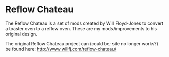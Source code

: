 # Reflow Chateau
The Reflow Chateau is a set of mods created by Will Floyd-Jones to convert a toaster oven to a reflow oven.  These are my mods/improvements to his original design.

The original Reflow Chateau project can (could be; site no longer works?) be found here:
http://www.willfj.com/reflow-chateau/

